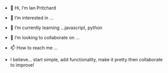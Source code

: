 - 👋 Hi, I’m Ian Pritchard
- 👀 I’m interested in ...
- 🌱 I’m currently learning ...javascript, python
- 💞️ I’m looking to collaborate on ...
- 📫 How to reach me ...

- I believe...
start simple, add functionality, make it pretty then collaborate to improve!

<!---
pritchardians/pritchardians is a ✨ special ✨ repository because its `README.md` (this file) appears on your GitHub profile.
You can click the Preview link to take a look at your changes.
--->
